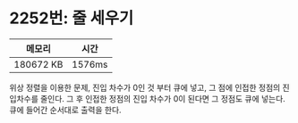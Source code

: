 # 2252번: 줄 세우기

| 메모리 | 시간 |
| --- | --- |
| 180672 KB | 1576ms |

위상 정렬을 이용한 문제, 진입 차수가 0인 것 부터 큐에 넣고, 그 점에 인접한 정점의 진입차수를 줄인다. 그 후 인접한 정점의 진입 차수가 0이 된다면 그 정점도 큐에 넣는다. 큐에 들어간 순서대로 출력을 한다.